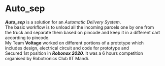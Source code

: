 # Auto_sep
***Auto_sep*** is a solution for an *Automatic Delivery System*. <br/> 
The basic workflow is to unload all the incoming parcels one by one from the truck and separate them based on pincode and keep it in a different cart according to pincode.
<br/>
My Team **Voltage** worked on different portions of a prototype which includes design, electrical circuit and code for prototype and<br/> 
Secured 1st position in ***Robonox 2020***. It was a 6 hours competition organised by Robotronics Club IIT Mandi. <br/>
